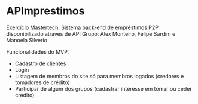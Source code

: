 # APImprestimos
Exercício Mastertech: Sistema back-end de empréstimos P2P disponibilizado através de API
Grupo: Alex Monteiro, Felipe Sardim e Manoela Silverio

Funcionalidades do MVP:
- Cadastro de clientes
- Login
- Listagem de membros do site só para membros logados (credores e tomadores de crédito)
- Participar de algum dos grupos (cadastrar interesse em tomar ou ceder crédito)
